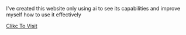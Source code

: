 I've created this website only using ai to see its capabilities and improve myself how to use it effectively 

<a href="https://kutaykoray.github.io/filmGezgini/" >Clikc To Visit</a>
